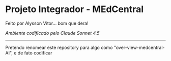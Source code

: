 # Projeto Integrador - MEdCentral

Feito por Alysson Vitor... bom que dera!

*Ambiente codificado pelo Claude Sonnet 4.5*

---

Pretendo renomear este repository para algo como "over-view-medcentral-AI", e de fato codificar
